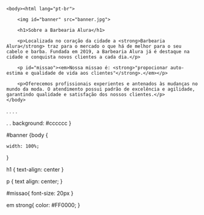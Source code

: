  <head>
        <meta charset="UTF-8">
 <!DOCTYPE html>
       <title>Barbearia Alura</title>
        <link rel="stylesheet" href="style.css">
    </head>

    <body><html lang="pt-br">

        <img id="banner" src="banner.jpg">

        <h1>Sobre a Barbearia Alura</h1>

        <p>Localizada no coração da cidade a <strong>Barbearia Alura</strong> traz para o mercado o que há de melhor para o seu cabelo e barba. Fundada em 2019, a Barbearia Alura já é destaque na cidade e conquista novos clientes a cada dia.</p>

        <p id="missao"><em>Nossa missao é: <strong>"propocionar auto-estima e qualidade de vida aos clientes"</strong>.</em></p>

        <p>Oferecemos profissionais experientes e antenados às mudanças no mundo da moda. O atendimento possui padrão de excelência e agilidade, garantindo qualidade e satisfação dos nossos clientes.</p>
    </body> 
</html>
.
.
.
.

.
.
background: #cccccc
}

#banner {body {

    width: 100%;
}

 
 h1 {
    text-align:  center
 }

 p {
    text align: center;
 }  

#missao{
    font-size: 20px
}

em strong{
    color: #FF0000;
}
